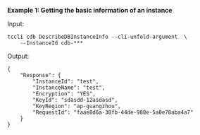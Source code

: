 **Example 1: Getting the basic information of an instance**



Input: 

```
tccli cdb DescribeDBInstanceInfo --cli-unfold-argument  \
    --InstanceId cdb-***
```

Output: 
```
{
    "Response": {
        "InstanceId": "test",
        "InstanceName": "test",
        "Encryption": "YES",
        "KeyId": "sdasdd-12asdasd",
        "KeyRegion": "ap-guangzhou",
        "RequestId": "faae8d6a-38fb-44de-988e-5a0e78aba4a7"
    }
}
```

